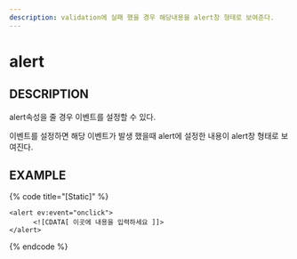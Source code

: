 ```yaml
---
description: validation에 실패 했을 경우 해당내용을 alert창 형태로 보여준다.
---
```


# alert

## DESCRIPTION

alert속성을 줄 경우 이벤트를 설정할 수 있다.

이벤트를 설정하면 해당 이벤트가 발생 했을때 alert에 설정한 내용이 alert창 형태로 보여진다.

## EXAMPLE

{% code title="\[Static\]" %}
```markup
<alert ev:event="onclick">
      <![CDATA[ 이곳에 내용을 입력하세요 ]]>
</alert>
```
{% endcode %}

